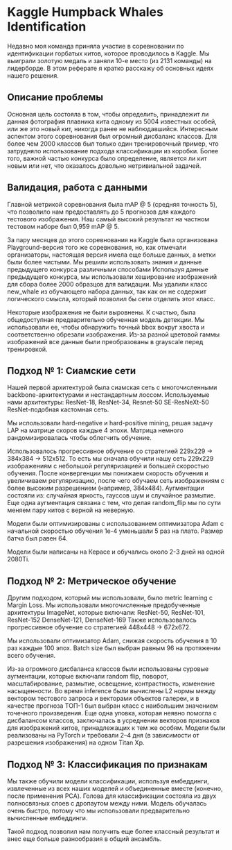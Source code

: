 # Kaggle Humpback Whales Identification

Недавно моя команда приняла участие в соревновании по идентификации горбатых китов, которое проводилось в Kaggle. Мы выиграли золотую медаль и заняли 10-е место (из 2131 команды) на лидерборде. В этом реферате я кратко расскажу об основных идеях нашего решения.

## Описание проблемы
Основная цель состояла в том, чтобы определить, принадлежит ли данная фотография плавника кита одному из 5004 известных особей, или же это новый кит, никогда ранее не наблюдавшийся. Интересным аспектом этого соревнования был огромный дисбаланс классов. Для более чем 2000 классов был только один тренировочный пример, что затрудняло использование подхода классификации из коробки. Более того, важной частью конкурса было определение, является ли кит новым или нет, что оказалось довольно нетривиальной задачей.

## Валидация, работа с данными
Главной метрикой соревнования была mAP @ 5 (средняя точность 5), что позволило нам предоставлять до 5 прогнозов для каждого тестового изображения. Наш самый высокий результат на частном тестовом наборе был 0,959 mAP @ 5.

За пару месяцев до этого соревнования на Kaggle была организована Playground-версия того же соревнования, но, как отмечали организаторы, настоящая версия имела еще больше данных, а метки были более чистыми. Мы решили использовать знания и данные предыдущего конкурса различными способами
Используя данные предыдущего конкурса, мы использовали хеширование изображений для сбора более 2000 образцов для валидации. Мы удалили класс new_whale из обучающего набора данных, так как он не содержит логического смысла, который позволил бы сети отделить этот класс.

Некоторые изображения не были выровнены. К счастью, была общедоступная предварительно обученная модель детекции. Мы использовали ее, чтобы обнаружить точный bbox вокруг хвоста и соответственно обрезали изображения.
Из-за разной цветовой гаммы изображений все данные были преобразованы в grayscale перед тренировкой.

## Подход № 1: Сиамские сети
Нашей первой архитектурой была сиамская сеть с многочисленными backbone-архитектурами и нестандартным лоссом. Используемые нами архитектуры:
ResNet-18, ResNet-34, Resnet-50
SE-ResNeXt-50
ResNet-подобная кастомная сеть.

Мы использовали hard-negative и hard-positive mining, решая задачу LAP на матрице скоров каждые 4 эпохи. Матрица немного рандомизировалась чтобы облегчить обучение.

Использовалось прогрессивное обучение со стратегией 229x229 -> 384x384 -> 512x512. То есть мы сначала обучили нашу сеть 229x229 изображениям с небольшой регуляризацией и большей скоростью обучения. После конвергенции мы понижаем скорость обучения и увеличиваем регуляризацию, после чего обучаем сеть изображениям с более высоким разрешением (например, 384x484).
Аугментации состояли из: случайная яркость, гауссов шум и случайное размытие.
Еще одна аугментация связана с тем, что делая random_flip мы по сути меняем пару китов с верной на неверную.

Модели были оптимизированы с использованием оптимизатора Adam с начальной скоростью обучения 1e-4 уменьшали 5 раз на плато. Размер батча был равен 64.

Модели были написаны на Керасе и обучались около 2-3 дней на одной 2080Ti.


## Подход № 2: Метрическое обучение
Другим подходом, который мы использовали, было metric learning с Margin Loss. Мы использовали многочисленные предобученные архитектуры ImageNet, которые включали:
ResNet-50, ResNet-101, ResNet-152
DenseNet-121, DenseNet-169
Также использовалось прогрессивное обучение со стратегией 448x448 -> 672x672.

Мы использовали оптимизатор Adam, снижая скорость обучения в 10 раз каждые 100 эпох. Batch size был выбран равным 96 на протяжении всего обучения.

Из-за огромного дисбаланса классов были использованы суровые аугментации, которые включали random flip, поворот, масштабирование, размытие, освещение, контрастность, изменение насыщенности. Во время inference были вычислены L2 нормы между вектором тестового запроса и векторами объектов галереи, и в качестве прогноза ТОП-1 был выбран класс с наибольшим значением точечного произведения. Еще одна уловка, которая неявно помогла с дисбалансом классов, заключалась в усреднении векторов признаков для изображений китов, принадлежащих к тем же особям.
Модели были реализованы на PyTorch и требовали 2–4 дня (в зависимости от разрешения изображения) на одном Titan Xp.

## Подход № 3: Классификация по признакам
Мы также обучили модели классификации, используя ембеддинги, извлеченные из всех наших моделей и объединенные вместе (конечно, после применения PCA).
Голова для классификации состояла из двух полносвязных слоев с дропаутом между ними. Модель обучалась очень быстро, потому что мы использовали предварительно вычисленные ембеддинги.

Такой подход позволил нам получить еще более классный результат и внес еще больше разнообразия в общий ансамбль.
